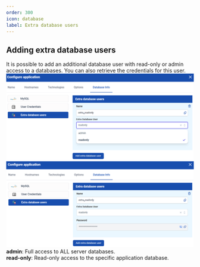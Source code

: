 ```yaml
---
order: 300
icon: database
label: Extra database users
---
```


## Adding extra database users

It is possible to add an additional database user with read-only or admin access to a databases. You can also retrieve the credentials for this user.
![TurboStackNewApp](../../../img/turbostackapp/newapp/tsa_extra_db_user1.png)
![TurboStackNewApp](../../../img/turbostackapp/newapp/tsa_extra_db_user2.png)
**admin**: Full access to ALL server databases.  
**read-only**: Read-only access to the specific application database.